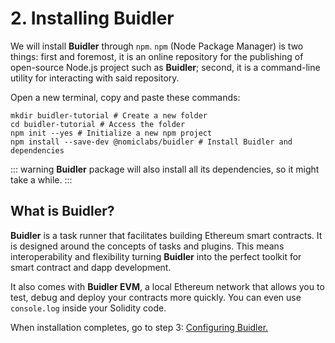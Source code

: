 # 2. Installing Buidler

We will install **Buidler** through `npm`. `npm` (Node Package Manager) is two things: first and foremost, it is an online repository for the publishing of open-source Node.js project such as **Buidler**; second, it is a command-line utility for interacting with said repository.

Open a new terminal, copy and paste these commands:

```
mkdir buidler-tutorial # Create a new folder
cd buidler-tutorial # Access the folder
npm init --yes # Initialize a new npm project
npm install --save-dev @nomiclabs/buidler # Install Buidler and dependencies
```

::: warning
**Buidler** package will also install all its dependencies, so it might take a while.
:::

## What is Buidler?
**Buidler** is a task runner that facilitates building Ethereum smart contracts. It is designed around the concepts of tasks and plugins. This means interoperability and flexibility turning **Buidler** into the perfect toolkit for smart contract and dapp development.

It also comes with **Buidler EVM**, a local Ethereum network that allows you to test, debug and deploy your contracts more quickly. You can even use `console.log` inside your Solidity code. 

When installation completes, go to step 3: [Configuring Buidler.](../3-config/)
